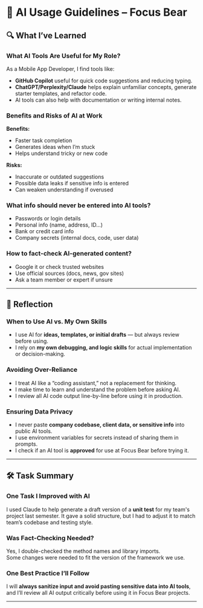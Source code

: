 # 🤖 AI Usage Guidelines – Focus Bear

## 🔍 What I’ve Learned

### What AI Tools Are Useful for My Role?

As a Mobile App Developer, I find tools like:
- **GitHub Copilot** useful for quick code suggestions and reducing typing.
- **ChatGPT/Perplexity/Claude** helps explain unfamiliar concepts, generate starter templates, and refactor code.
- AI tools can also help with documentation or writing internal notes.

### Benefits and Risks of AI at Work

**Benefits:**
- Faster task completion
- Generates ideas when I’m stuck
- Helps understand tricky or new code

**Risks:**
- Inaccurate or outdated suggestions
- Possible data leaks if sensitive info is entered
- Can weaken understanding if overused

### What info should never be entered into AI tools?
- Passwords or login details
- Personal info (name, address, ID...)
- Bank or credit card info
- Company secrets (internal docs, code, user data)

### How to fact-check AI-generated content?
- Google it or check trusted websites
- Use official sources (docs, news, gov sites)
- Ask a team member or expert if unsure

---

## 📝 Reflection

### When to Use AI vs. My Own Skills

- I use AI for **ideas, templates, or initial drafts** — but always review before using.
- I rely on **my own debugging, and logic skills** for actual implementation or decision-making.

### Avoiding Over-Reliance

- I treat AI like a “coding assistant,” not a replacement for thinking.
- I make time to learn and understand the problem before asking AI.
- I review all AI code output line-by-line before using it in production.

### Ensuring Data Privacy

- I never paste **company codebase, client data, or sensitive info** into public AI tools.
- I use environment variables for secrets instead of sharing them in prompts.
- I check if an AI tool is **approved** for use at Focus Bear before trying it.

---

## 🛠️ Task Summary

### One Task I Improved with AI

I used Claude to help generate a draft version of a **unit test** for my team's project last semester. It gave a solid structure, but I had to adjust it to match team’s codebase and testing style.

### Was Fact-Checking Needed?

Yes, I double-checked the method names and library imports.  
Some changes were needed to fit the version of the framework we use.

### One Best Practice I’ll Follow

I will **always sanitize input and avoid pasting sensitive data into AI tools**, and I’ll review all AI output critically before using it in Focus Bear projects.

---
